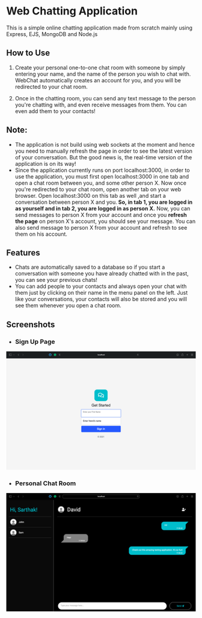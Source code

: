 # Web Chatting Application
This is a simple online chatting application made from scratch mainly using Express, EJS, MongoDB and Node.js

## How to Use 
1. Create your personal one-to-one chat room with someone by simply entering your name, and the name of the person you wish to chat with. WebChat automatically creates an account for you, and you will be redirected to your chat room.

2. Once in the chatting room, you can send any text message to the person you're chatting with, and even receive messages from them. You can even add them to your contacts! 

## Note:
- The application is not build using web sockets at the moment and hence you need to manually refresh the page in order to see the latest version of your conversation. But the good news is, the real-time version of the application is on its way!
- Since the application currently runs on port localhost:3000, in order to use the application, you must first open localhost:3000 in one tab and open a chat room between you, and some other person X. Now once you're redirected to your chat room, open another tab on your web browser. Open localhost:3000 on this tab as well ,and start a conversation between person X and you.<b> So, in tab 1, you are logged in as yourself and in tab 2, you are logged in as person X.</b> Now, you can send messages to person X from your account and once you <b>refresh the page</b> on person X's account, you should see your message. You can also send message to person X from your account and refresh to see them on his account.

## Features
- Chats are automatically saved to a database so if you start a conversation with someone you have already chatted with in the past, you can see your previous chats!
- You can add people to your contacts and always open your chat with them just by clicking on their name in the menu panel on the left. Just like your conversations, your contacts will also be stored and you will see them whenever you open a chat room.

## Screenshots
- ### Sign Up Page
![SignupPage](https://github.com/sarthak219/WebChat-Application/blob/master/public/images/screenshots/login.png)

- ### Personal Chat Room
![chats](https://github.com/sarthak219/WebChat-Application/blob/master/public/images/screenshots/chats.png)